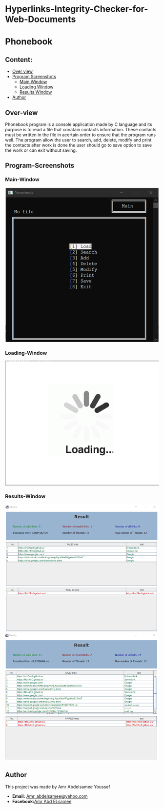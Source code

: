 # Hyperlinks-Integrity-Checker-for-Web-Documents


# Phonebook

## Content:
- [Over view](#Over-view)
- [Program Screenshots](#Program-Screenshots)
  - [Main Window](#Main-Window)
  - [Loading Window](#Loading-Window)
  - [Results Window](#Results-Window)
- [Author](#Author)


## Over-view
 Phonebook program is a console application made by C language and its purpose is to read a file that conatain contacts information.
 These contacts must be written in the file in acertain order to ensure that the program runs well.
 The program allow the user to search, add, delete, modify and print the contacts after work is done 
 the user should go to save option to save the work or can exit without saving.

 ## Program-Screenshots

### Main-Window
<img src="https://github.com/Amr-abdelsamee/Phonebook/blob/main/src/screenshots/main%20menu.png" alt="Main-menu"/>


### Loading-Window
<img src="https://github.com/Amr-abdelsamee/Hyperlinks-Integrity-Checker-for-Web-Documents/blob/main/screenshots/loading-window.png" alt="Loading window"/>


### Results-Window

<img src="https://github.com/Amr-abdelsamee/Hyperlinks-Integrity-Checker-for-Web-Documents/blob/main/screenshots/results-depth-0.png" alt="results-depth-0"/>


<img src="https://github.com/Amr-abdelsamee/Hyperlinks-Integrity-Checker-for-Web-Documents/blob/main/screenshots/results-depth-1.png" alt="results-depth-1"/>





## Author
This project was made by Amr Abdelsamee Youssef

- **Email:** Amr_abdelsamee@yahoo.com
- **Facebook:**[Amr Abd ELsamee](https://www.facebook.com/Amr.Abdelsame3/)